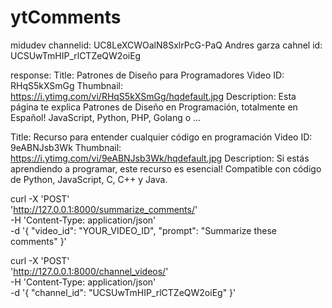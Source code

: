 # ytComments

midudev channelid: UC8LeXCWOalN8SxlrPcG-PaQ
Andres garza cahnel id: UCSUwTmHIP_rlCTZeQW2oiEg

response:
Title: Patrones de Diseño para Programadores
Video ID: RHqS5kXSmGg
Thumbnail: https://i.ytimg.com/vi/RHqS5kXSmGg/hqdefault.jpg
Description: Esta página te explica Patrones de Diseño en Programación, totalmente en Español! JavaScript, Python, PHP, Golang o ...

Title: Recurso para entender cualquier código en programación
Video ID: 9eABNJsb3Wk
Thumbnail: https://i.ytimg.com/vi/9eABNJsb3Wk/hqdefault.jpg
Description: Si estás aprendiendo a programar, este recurso es esencial! Compatible con código de Python, JavaScript, C, C++ y Java.

curl -X 'POST' \
 'http://127.0.0.1:8000/summarize_comments/' \
 -H 'Content-Type: application/json' \
 -d '{
"video_id": "YOUR_VIDEO_ID",
"prompt": "Summarize these comments"
}'

curl -X 'POST' \
 'http://127.0.0.1:8000/channel_videos/' \
 -H 'Content-Type: application/json' \
 -d '{
"channel_id": "UCSUwTmHIP_rlCTZeQW2oiEg"
}'
